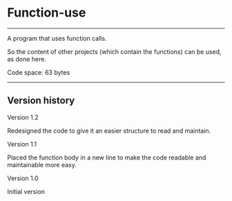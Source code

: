 # Function-use

----------------

A program that uses function calls.

So the content of other projects (which contain the functions) can be used, as done here.

Code space: 63 bytes

-----------------

Version history
---------------

Version 1.2

Redesigned the code to give it an easier structure to read and maintain.


Version 1.1

Placed the function body in a new line to make the code readable and maintainable more easy.


Version 1.0

Initial version


